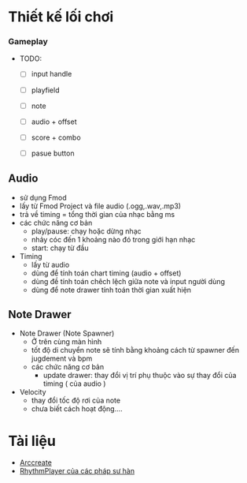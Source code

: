 # Thiết kế lối chơi
### Gameplay
- TODO: 
	- [ ] input handle 
	- [ ] playfield
	- [ ] note
	- [ ] audio + offset
	- [ ] score + combo
	- [ ] pasue button


## Audio 
- sử dụng Fmod
- lấy từ Fmod Project và file audio (.ogg,.wav,.mp3)
- trả về timing = tổng thời gian của nhạc bằng ms 
- các chức năng cơ bản
	- play/pause: chạy hoặc dừng nhạc 
	- nhảy cóc đến 1 khoảng nào đó trong giới hạn nhạc 
	- start:  chạy từ đầu
- Timing
	- lấy từ audio
	- dùng để tính toán chart timing (audio + offset)
	- dùng đề tính toán chêch lệch giữa note và input người dùng
	- dùng để note drawer tính toán thời gian xuất hiện

## Note Drawer
- Note Drawer (Note Spawner) 
	- Ở trên cùng màn hình
	- tốt độ di chuyển note sẽ tính bằng khoảng cách từ spawner đến jugdement và bpm
	- các chức năng cơ bản
		- update drawer: thay đổi vị trí phụ thuộc vào sự thay đổi của timing ( của audio ) 
- Velocity
	- thay đổi tốc độ rơi của note
	- chưa biết cách hoạt động....



# Tài liệu
- [Arccreate](https://github.com/Arcthesia/ArcCreate)
- [RhythmPlayer của các pháp sư hàn](https://github.com/rulutieh/rhythmplayer/tree/master)